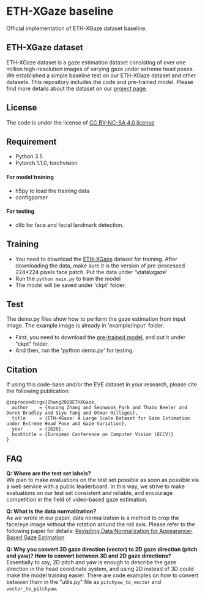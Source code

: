 # ETH-XGaze baseline
Official implementation of ETH-XGaze dataset baseline.

## ETH-XGaze dataset
ETH-XGaze dataset is a gaze estimation dataset consisting of over one million high-resolution images of varying gaze under extreme head poses. We established a simple baseline test on our ETH-XGaze dataset and other datasets. This repository includes the code and pre-trained model. Please find more details about the dataset on our [project page](https://ait.ethz.ch/projects/2020/ETH-XGaze/).

## License
The code is under the license of [CC BY-NC-SA 4.0 license](https://creativecommons.org/licenses/by-nc-sa/4.0/)

## Requirement
* Python 3.5
* Pytorch 1.1.0, torchvision
#### For model training
* h5py to load the training data
* configparser
#### For testing
* dlib for face and facial landmark detection.

## Training
- You need to download the [ETH-XGaze](https://ait.ethz.ch/projects/2020/ETH-XGaze/) dataset for training. After downloading the data, make sure it is the version of pre-processed 224*224 pixels face patch. Put the data under '\data\xgaze'
- Run the `python main.py` to train the model
- The model will be saved under 'ckpt' folder.

## Test
The demo.py files show how to perform the gaze estimation from input image. The example image is already in 'example/input' folder.
- First, you need to download the [pre-trained model](https://drive.google.com/file/d/1Ma6zJrECNTjo_mToZ5GKk7EF-0FS4nEC/view?usp=sharing), and put it under "ckpt" folder.
- And then, run the 'python demo.py' for testing.

## Citation
If using this code-base and/or the EVE dataset in your research, please cite the following publication:

    @inproceedings{Zhang2020ETHXGaze,
      author    = {Xucong Zhang and Seonwook Park and Thabo Beeler and Derek Bradley and Siyu Tang and Otmar Hilliges},
      title     = {ETH-XGaze: A Large Scale Dataset for Gaze Estimation under Extreme Head Pose and Gaze Variation},
      year      = {2020},
      booktitle = {European Conference on Computer Vision (ECCV)}
    }

## FAQ
**Q: Where are the test set labels?**<br/>
We plan to make evaluations on the test set possible as soon as possible via a web service with a public leaderboard. In this way, we strive to make evaluations on our test set consistent and reliable, and encourage competition in the field of video-based gaze estimation.

**Q: What is the data normalization?**<br/>
As we wrote in our paper, data normalization is a method to crop the face/eye image without the rotation around the roll axis. Please refer to the following paper for details: [Revisiting Data Normalization for Appearance-Based Gaze Estimation](https://www.perceptualui.org/publications/zhang18_etra.pdf)

**Q: Why you convert 3D gaze direction (vector) to 2D gaze direction (pitch and yaw)? How to convert between 3D and 2D gaze directions?**<br/>
Essentially to say, 2D pitch and yaw is enough to describe the gaze direction in the head coordinate system, and using 2D instead of 3D could make the model training easier. There are code examples on how to convert between them in the "utils.py" file as `pitchyaw_to_vector` and `vector_to_pitchyaw`.



